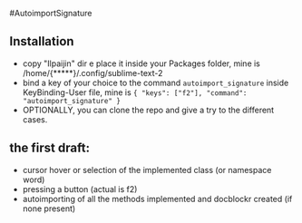 #AutoimportSignature

## Installation

* copy "Ilpaijin" dir e place it inside your Packages folder, mine is /home/{*****}/.config/sublime-text-2
* bind a key of your choice to the command `autoimport_signature` inside KeyBinding-User file, mine is `{ "keys": ["f2"], "command": "autoimport_signature" }` 
* OPTIONALLY, you can clone the repo and give a try to the different cases.

## the first draft:

* cursor hover or selection of the implemented class (or namespace word)
* pressing a button (actual is f2)
* autoimporting of all the methods implemented and docblockr created (if none present)  
